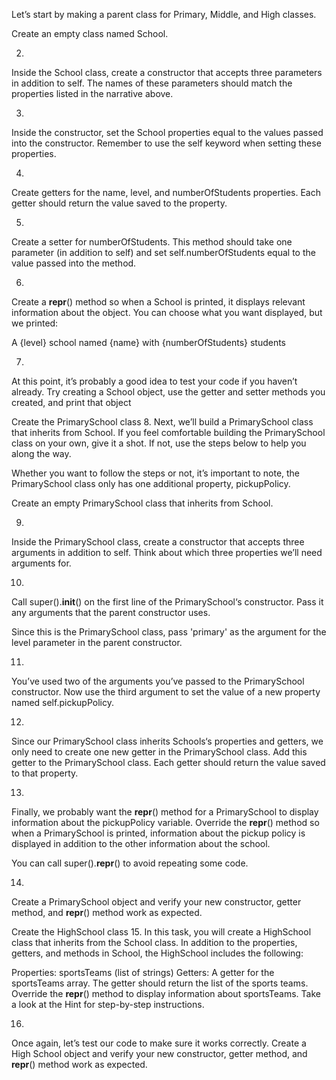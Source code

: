 
Let’s start by making a parent class for Primary, Middle, and High classes.

Create an empty class named School.

2.
Inside the School class, create a constructor that accepts three parameters in addition to self. The names of these parameters should match the properties listed in the narrative above.

3.
Inside the constructor, set the School properties equal to the values passed into the constructor. Remember to use the self keyword when setting these properties.

4.
Create getters for the name, level, and numberOfStudents properties. Each getter should return the value saved to the property.

5.
Create a setter for numberOfStudents. This method should take one parameter (in addition to self) and set self.numberOfStudents equal to the value passed into the method.

6.
Create a __repr__() method so when a School is printed, it displays relevant information about the object. You can choose what you want displayed, but we printed:

A {level} school named {name} with {numberOfStudents} students

7.
At this point, it’s probably a good idea to test your code if you haven’t already. Try creating a School object, use the getter and setter methods you created, and print that object

Create the PrimarySchool class
8.
Next, we’ll build a PrimarySchool class that inherits from School. If you feel comfortable building the PrimarySchool class on your own, give it a shot. If not, use the steps below to help you along the way.

Whether you want to follow the steps or not, it’s important to note, the PrimarySchool class only has one additional property, pickupPolicy.

Create an empty PrimarySchool class that inherits from School.

9.
Inside the PrimarySchool class, create a constructor that accepts three arguments in addition to self. Think about which three properties we’ll need arguments for.

10.
Call super().__init__() on the first line of the PrimarySchool‘s constructor. Pass it any arguments that the parent constructor uses.

Since this is the PrimarySchool class, pass 'primary' as the argument for the level parameter in the parent constructor.

11.
You’ve used two of the arguments you’ve passed to the PrimarySchool constructor. Now use the third argument to set the value of a new property named self.pickupPolicy.

12.
Since our PrimarySchool class inherits Schools‘s properties and getters, we only need to create one new getter in the PrimarySchool class. Add this getter to the PrimarySchool class. Each getter should return the value saved to that property.

13.
Finally, we probably want the __repr__() method for a PrimarySchool to display information about the pickupPolicy variable. Override the __repr__() method so when a PrimarySchool is printed, information about the pickup policy is displayed in addition to the other information about the school.

You can call super().__repr__() to avoid repeating some code.

14.
Create a PrimarySchool object and verify your new constructor, getter method, and __repr__() method work as expected.

Create the HighSchool class
15.
In this task, you will create a HighSchool class that inherits from the School class. In addition to the properties, getters, and methods in School, the HighSchool includes the following:

Properties: sportsTeams (list of strings)
Getters: A getter for the sportsTeams array. The getter should return the list of the sports teams.
Override the __repr__() method to display information about sportsTeams.
Take a look at the Hint for step-by-step instructions.

16.
Once again, let’s test our code to make sure it works correctly. Create a High School object and verify your new constructor, getter method, and __repr__() method work as expected.